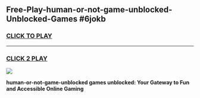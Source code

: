 
## Free-Play-human-or-not-game-unblocked-Unblocked-Games #6jokb
<h3>
<a href="https://news.freeplayer.one?title=human-or-not-game-unblocked&ref=8M">CLICK TO PLAY</a></h3>
<hr>

<h3>
<a href="https://news.freeplayer.one?title=human-or-not-game-unblocked&ref=8M">CLICK 2 PLAY</a>
  
</h3>

<a href="https://news.freeplayer.one?title=human-or-not-game-unblocked&ref=8M"><img src="https://clearcache.store/games.png"></a>


**human-or-not-game-unblocked games unblocked: Your Gateway to Fun and Accessible Online Gaming**
